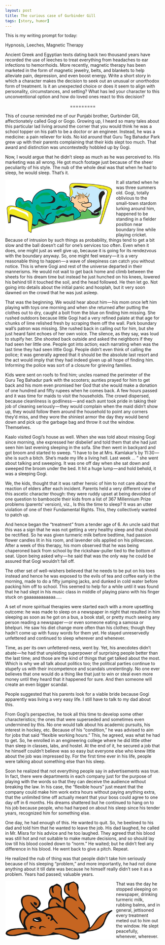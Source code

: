 ```yaml
---
layout: post
title: The curious case of Gurbinder Gill
tags: [story, humor]
---
```


This is my writing prompt for today:

Hypnosis, Leeches, Magnetic Therapy

Ancient Greek and Egyptian texts dating back two thousand years have recorded the use of leeches to treat everything from headaches to ear infections to hemorrhoids. More recently, magnetic therapy has been marketed in the form of magnetic jewelry, belts, and blankets to help alleviate pain, depression, and even boost energy. Write a short story in which a character makes the decision to seek out an unusual or unorthodox form of treatment. Is it an unexpected choice or does it seem to align with personality, circumstances, and setting? What has led your character to this unconventional option and how do loved ones react to this decision?

<center>
=========
</center>

This of course reminded me of our Punjabi brother, Gurbinder Gill, affectionately called Gogi or Gogo. Growing up, I heard so many tales about this particular lad living around the corner that you would think he was a school topper on his path to be a doctor or an engineer. Instead, he was a medicine: a pain reliever for kids. No kid around that Guru Teg Bahadur Park grew up with their parents complaining that their kids slept too much. That award and distinction was uncontestedly hobbled up by Gogi.

Now, I would argue that he didn’t sleep as much as he was perceived to. His marketing was all wrong. He got much footage just because of the sheer peculiarity of his style. The nub of the whole deal was that when he had to sleep, he would sleep. That’s it.

<img align="left" src="/img/blog_images/2019-03-14/sleep_bed.jpg" alt="drawing" width="350" style="padding: 0px 10px 0px 0px;"/>

It all started when he was three summers old. Gogi, totally oblivious to the small-town stardom lurking around him, happened to be standing in a fielder position near boundary line while playing cricket. Because of intrusion by such things as probability, things tend to get a bit slow and the ball doesn’t call for one’s services too often. Even when it does, one might just as well give up, because it is going for its rendezvous with the boundary anyway. So, one might feel weary — it is a very reasonable thing to happen — a wave of sleepiness can catch you without notice. This is where Gogi and rest of the universe departed in their mannerisms. He would not wait to get back home and climb between the sheets for his dream time but instead he just hunched on his knees, lowered his behind till it touched the soil, and the head followed. He then let go. Not going into details about the initial panic and hooplah, but it very soon dawned on the crowd that he was just asleep.

That was the beginning. We would hear about him — his mom once left him playing with toys one morning and when she returned after putting the clothes out to dry, caught a bolt from the blue on finding him missing. She rushed outdoors because little Gogi had a very refined palate at that age for chunks of lime relished fresh by scraping them off the wall. Park boundary wall’s patron was missing. She rushed back in calling out for him, but she just heard faint echoes of her own voice. The silence, as they say, was loud to stupify her. She shooted back outside and asked the neighbors if they had seen her little one. People got into action; each narrating when was the last time they had seen little Gogi. People didn’t even think of calling the police; it was generally agreed that it should be the absolute last resort and the act would imply that they had indeed given up all hope of finding him. Informing the police was sort of a closure for grieving families.

Kids were sent on roofs to find him; uncles roamed the perimeter of the Guru Teg Bahadur park with the scooters; aunties prayed for him to get back and his mom even promised her God that she would make a donation of one hundred and fifty rupees when he comes back. A few hours passed and it was time for maids to visit the households. The crowd dispersed, because cleanliness is godliness — and each aunt took pride in taking their job of cleaning seriously — they would complain when the maid didn’t show up, they would follow them around the household to point any corners they’d miss, and they wore the shiniest armor the day they would bend down and pick up the garbage bag and throw it out the window. Themselves.

Kaalo visited Gogi’s house as well. When she was told about missing Gogi since morning, she expressed her disbelief and told them that she had just seen him last evening sleeping in the sofa. She then went in backyard and got broom and started to sweep. “I have to be at Mrs. Kamlakar’s by 11:30 — she is such a bitch. She’s made my life a living hell. Last week … ” she went about talking and sweeping. It was one off day when she sat down and sweeped the broom under the bed. It hit a huge lump — and hold behold, it was a sleeping Gogi.

We, the kids, thought that it was rather heroic of him to not care about the reaction of elders after each incident. Parents held a very different view of this ascetic character though: they were ruddy upset at being devoided of one question to bamboozle their kids from a list of 367 Millennium Prize problems (parents’ version), viz., Is this the time to sleep? It was an utter violation of one of their Fundamental Rights. This, they collectively wanted to patch up.

And hence began the “treatment” from a tender age of 6. An uncle said that this was a sign that he was not getting a very healthy sleep and that should be rectified. So he was given turmeric milk before bedtime, had passion flower candles lit in his room, and lavender oils applied on his pillowcase. After a week of this therapy, his mom observed that he was being chaperoned back from school by the rickshaw-puller tied to the bottom of seat. Upon being asked why — he said that was the only way he could be assured that Gogi wouldn’t fall off.


The other set of well-wishers believed that he needs to be put on his toes instead and hence he was exposed to the evils of tea and coffee early in the morning, made to do a fifty jumping jacks, and dunked in cold water before packing him off to school. This seemed to help for a while until it was found that he had slept in his music class in middle of playing piano with his finger stuck on gaaaaaaaaaaaa…..

A set of more spiritual therapies were started each with a more upsetting outcome: he was made to sleep on a newspaper in night that resulted in him sleeping as soon as he got on a bus, a book stall, or pretty much seeing any person reading a newspaper — or even someone eating a samosa or bhelpuri. He saw his diet change more often than his clothes; though they hadn’t come up with fussy words for them yet. He stayed unreservedly unfettered and continued to sleep wherever and whenever.

Time, as per its own unfettered-ness, went by. Yet, his anecdotes didn’t abate — he had that unyielding superpower of surprising people better than the last time; and those are the kind of things that get talked about the most. Which is why we all talk about politics too; the political parties continue to stupefy us with their incompetence and scandals unrelentingly. No one ever believes that one would do a thing like that just to win or steal even more money until they heard that it happened for sure. And then someone will create an even bigger scandal.

People suggested that his parents look for a viable bride because Gogi apparently was living a very easy life. I still have to talk to my dad about this.

From Gogi’s perspective, he took all this time to develop some other characteristics; the ones that were superseded and sometimes even undermined by this. No one would talk about his academic pursuits, his interest in hockey, etc. Because of his “condition,” he was advised to aim for jobs that said “flexible working hours.” This, he agreed, was what he had to get. So, he enrolled in an engineering college where he did little other than sleep in classes, labs, and hostel. At the end of it, he secured a job that he himself couldn’t believe was so easy but everyone else who knew little about the job was impressed by. For the first time ever in his life, people were talking about something else than his sleep.

Soon he realized that not everything people say in advertisements was true. In fact, there were departments in each company just for the purpose of playing with the words so that they can deceive the audience without breaking the law. In his case, the “flexible hours” just meant that the company could make him work extra hours without paying anything extra, that the unlimited time off actually meant that your boss could agree to one day off in 6 months. His dreams shattered but he continued to hang on to his job because people, who had harped on about his sleep since his tender years, recognized him for something else.

One day, he had enough of this. He wanted to quit. So, he beelined to his dad and told him that he wanted to leave the job. His dad laughed, he called in Mr. Misra for his advice and he too laughed. They agreed that his blood was still hot and not suitable to make mature decisions, and so should lay low till his blood cooled down to “norm.” He waited; but he didn’t feel any difference in his blood. He went back to give a pitch. Repeat.

He realized the nub of thing was that people didn’t take him seriously because of his sleeping “problem,” and more importantly, he had not done anything about it till date was because he himself really didn’t see it as a problem. Years had passed; valuable years.

<img align="left" src="/img/blog_images/2019-03-14/sleep_dog.jpg" alt="drawing" width="350" style="padding: 0px 10px 0px 0px;"/>

That was the day he stopped sleeping on newspaper, drinking turmeric milk, rubbing balms, and in general, jettisoned every treatment meted out to him out the window. He slept peacefully, whenever, wherever.
